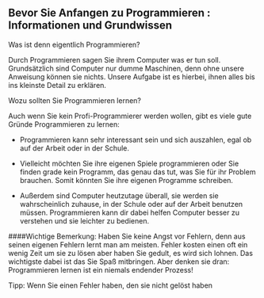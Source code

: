 ## Bevor Sie Anfangen zu Programmieren :  Informationen und Grundwissen

Was ist denn eigentlich Programmieren?<BR>

Durch Programmieren sagen Sie ihrem Computer was er tun soll. Grundsätzlich sind Computer nur dumme Maschinen, denn ohne unsere Anweisung können sie nichts. Unsere Aufgabe ist es hierbei, ihnen alles bis ins kleinste Detail zu erklären.

Wozu sollten Sie Programmieren lernen?<BR>

Auch wenn Sie kein Profi-Programmierer werden wollen, gibt es viele gute Gründe Programmieren zu lernen:
* Programmieren kann sehr interessant sein und sich auszahlen, egal ob auf der Arbeit oder in der
Schule.

* Vielleicht möchten Sie ihre eigenen Spiele programmieren oder Sie finden grade kein Programm, das genau das tut, was Sie für ihr Problem brauchen. Somit könnten Sie ihre eigenen Programme schreiben. 

* Außerdem sind Computer heutzutage überall, sie werden sie wahrscheinlich zuhause, in der Schule oder auf der Arbeit benutzen müssen. Programmieren kann dir dabei helfen Computer besser zu verstehen und sie leichter zu bedienen.

####Wichtige Bemerkung:
Haben Sie keine Angst vor Fehlern, denn aus seinen eigenen Fehlern lernt man am meisten. Fehler kosten einen oft ein wenig Zeit um sie zu lösen aber haben Sie gedult, es wird sich lohnen. Das wichtigste dabei ist das Sie Spaß mitbringen. Aber denken sie dran: Programmieren lernen ist ein niemals endender Prozess! <BR>

Tipp: Wenn Sie einen Fehler haben, den sie nicht gelöst haben 
